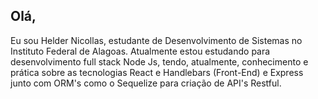## Olá,

Eu sou Helder Nicollas, estudante de Desenvolvimento de Sistemas no Instituto Federal de Alagoas. Atualmente estou estudando para desenvolvimento full stack Node Js, tendo, atualmente, conhecimento e prática sobre as tecnologias React e Handlebars (Front-End) e Express junto com ORM's como o Sequelize para criação de API's Restful.  
